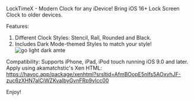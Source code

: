 LockTimeX - Modern Clock for any iDevice!
Bring iOS 16+ Lock Screen Clock to older devices.

Features:
1. Different Clock Styles: Stencil, Rail, Rounded and Black.
2. Includes Dark Mode-themed Styles to match your style!
![go light dark amte](https://github.com/user-attachments/assets/08e87aa9-911e-45f8-b3b7-f973d6bbde78)

Compatibility: 
Supports iPhone, iPad, iPod touch running iOS 9.0 and later.
Apply using akamatchstic's Xen HTML: https://havoc.app/package/xenhtml?srsltid=AfmBOopE5nlfs5AOxvhJF-zuc6zXHN7alCiWZKvaIbyGvnFRp9vIcc00

Enjoy!
